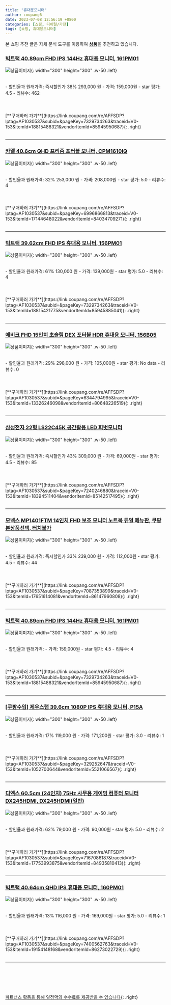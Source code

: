 ```yaml
---
title: "휴대용모니터"
author: coupang6
date: 2023-07-08 12:56:19 +0800
categories: [쇼핑, 디이털/가전]
tags: [쇼핑, 휴대용모니터]
---
```


본 쇼핑 추천 글은 자체 분석 도구를 이용하여 [**상품**](https://link.coupang.com/a/bao1ui)을 추천하고 있습니다.

### [빅트랙 40.89cm FHD IPS 144Hz 휴대용 모니터, 161PM01](https://link.coupang.com/re/AFFSDP?lptag=AF1030537&subid=&pageKey=7329734263&traceid=V0-153&itemId=18815488321&vendorItemId=85945950687)

![상품이미지](https://thumbnail9.coupangcdn.com/thumbnails/remote/230x230ex/image/retail/images/237819820383965-ed6b708a-f442-47fc-acdb-ee921a837054.png){: width="300" height="300" .w-50 .left}


<br>
- 할인율과 원래가격: 즉시할인가 38%  293,000   원
- 가격: 159,000원
- star 평가: 4.5
- 리뷰수: 462
<br>
<br>
<br>
<br>
[**구매하러 가기**](https://link.coupang.com/re/AFFSDP?lptag=AF1030537&subid=&pageKey=7329734263&traceid=V0-153&itemId=18815488321&vendorItemId=85945950687){: .right}
<br>
<br>

---

### [카멜 40.6cm QHD 프리즘 포터블 모니터, CPM1610IQ](https://link.coupang.com/re/AFFSDP?lptag=AF1030537&subid=&pageKey=6996866813&traceid=V0-153&itemId=17144648022&vendorItemId=84034709271)

![상품이미지](https://thumbnail10.coupangcdn.com/thumbnails/remote/230x230ex/image/vendor_inventory/55e3/caec636176604c9ddf6b0ef7e3631fd05bb39df3fc8edb09e877ce5f3939.jpg){: width="300" height="300" .w-50 .left}


<br>
- 할인율과 원래가격: 32%  253,000   원
- 가격: 208,000원
- star 평가: 5.0
- 리뷰수: 4
<br>
<br>
<br>
<br>
[**구매하러 가기**](https://link.coupang.com/re/AFFSDP?lptag=AF1030537&subid=&pageKey=6996866813&traceid=V0-153&itemId=17144648022&vendorItemId=84034709271){: .right}
<br>
<br>

---

### [빅트랙 39.62cm FHD IPS 휴대용 모니터, 156PM01](https://link.coupang.com/re/AFFSDP?lptag=AF1030537&subid=&pageKey=7329734263&traceid=V0-153&itemId=18815421775&vendorItemId=85945885041)

![상품이미지](https://thumbnail10.coupangcdn.com/thumbnails/remote/230x230ex/image/retail/images/1670131706277199-308d690e-99de-4acd-b824-f8041d9e723e.png){: width="300" height="300" .w-50 .left}


<br>
- 할인율과 원래가격: 61%  130,000   원
- 가격: 139,000원
- star 평가: 5.0
- 리뷰수: 4
<br>
<br>
<br>
<br>
[**구매하러 가기**](https://link.coupang.com/re/AFFSDP?lptag=AF1030537&subid=&pageKey=7329734263&traceid=V0-153&itemId=18815421775&vendorItemId=85945885041){: .right}
<br>
<br>

---

### [에비크 FHD 15인치 초슬림 DEX 포터블 HDR 휴대용 모니터, 156B05](https://link.coupang.com/re/AFFSDP?lptag=AF1030537&subid=&pageKey=6344794995&traceid=V0-153&itemId=13326246098&vendorItemId=80648226519)

![상품이미지](https://thumbnail8.coupangcdn.com/thumbnails/remote/230x230ex/image/vendor_inventory/5db9/42a24dbdbb1d5f278d11e4cc90a1b24d7ce2c43cbf8b976d5b7f6093f75c.jpg){: width="300" height="300" .w-50 .left}


<br>
- 할인율과 원래가격: 29%  298,000   원
- 가격: 105,000원
- star 평가: No data
- 리뷰수: 0
<br>
<br>
<br>
<br>
[**구매하러 가기**](https://link.coupang.com/re/AFFSDP?lptag=AF1030537&subid=&pageKey=6344794995&traceid=V0-153&itemId=13326246098&vendorItemId=80648226519){: .right}
<br>
<br>

---

### [삼성전자 22형 LS22C45K 공간활용 LED 피벗모니터](https://link.coupang.com/re/AFFSDP?lptag=AF1030537&subid=&pageKey=7240246880&traceid=V0-153&itemId=18394511404&vendorItemId=85142517495)

![상품이미지](https://thumbnail7.coupangcdn.com/thumbnails/remote/230x230ex/image/vendor_inventory/e63b/3fae9dabbc7cd1aa726102c8ae21ca937165c7f4df9b27d9a2531e615110.jpg){: width="300" height="300" .w-50 .left}


<br>
- 할인율과 원래가격: 즉시할인가 43%  309,000   원
- 가격: 69,000원
- star 평가: 4.5
- 리뷰수: 85
<br>
<br>
<br>
<br>
[**구매하러 가기**](https://link.coupang.com/re/AFFSDP?lptag=AF1030537&subid=&pageKey=7240246880&traceid=V0-153&itemId=18394511404&vendorItemId=85142517495){: .right}
<br>
<br>

---

### [모넥스 MP1401FTM 14인치 FHD 보조 모니터 노트북 듀얼 메뉴판, 쿠팡 본상품선택, 터치불가](https://link.coupang.com/re/AFFSDP?lptag=AF1030537&subid=&pageKey=7087353899&traceid=V0-153&itemId=17651614081&vendorItemId=86147960808)

![상품이미지](https://thumbnail8.coupangcdn.com/thumbnails/remote/230x230ex/image/vendor_inventory/fc57/592a38d2843dc79d2c258f09d3dfa60ba0a3258176b1be67f9a60d89b08c.jpg){: width="300" height="300" .w-50 .left}


<br>
- 할인율과 원래가격: 즉시할인가 33%  239,000   원
- 가격: 112,000원
- star 평가: 4.5
- 리뷰수: 44
<br>
<br>
<br>
<br>
[**구매하러 가기**](https://link.coupang.com/re/AFFSDP?lptag=AF1030537&subid=&pageKey=7087353899&traceid=V0-153&itemId=17651614081&vendorItemId=86147960808){: .right}
<br>
<br>

---

### [빅트랙 40.89cm FHD IPS 144Hz 휴대용 모니터, 161PM01](https://link.coupang.com/re/AFFSDP?lptag=AF1030537&subid=&pageKey=7329734263&traceid=V0-153&itemId=18815488321&vendorItemId=85945950687)

![상품이미지](https://thumbnail9.coupangcdn.com/thumbnails/remote/230x230ex/image/retail/images/237819820383965-ed6b708a-f442-47fc-acdb-ee921a837054.png){: width="300" height="300" .w-50 .left}


<br>
- 할인율과 원래가격: 
- 가격: 159,000원
- star 평가: 4.5
- 리뷰수: 4
<br>
<br>
<br>
<br>
[**구매하러 가기**](https://link.coupang.com/re/AFFSDP?lptag=AF1030537&subid=&pageKey=7329734263&traceid=V0-153&itemId=18815488321&vendorItemId=85945950687){: .right}
<br>
<br>

---

### [[쿠팡수입] 제우스랩 39.6cm 1080P IPS 휴대용 모니터, P15A](https://link.coupang.com/re/AFFSDP?lptag=AF1030537&subid=&pageKey=329252647&traceid=V0-153&itemId=1052700644&vendorItemId=5521066567)

![상품이미지](https://thumbnail9.coupangcdn.com/thumbnails/remote/230x230ex/image/retail/images/2268492706326444-3a630293-2eb0-42f0-8acf-cabb87bcffcd.jpg){: width="300" height="300" .w-50 .left}


<br>
- 할인율과 원래가격: 17%  119,000   원
- 가격: 171,200원
- star 평가: 3.0
- 리뷰수: 1
<br>
<br>
<br>
<br>
[**구매하러 가기**](https://link.coupang.com/re/AFFSDP?lptag=AF1030537&subid=&pageKey=329252647&traceid=V0-153&itemId=1052700644&vendorItemId=5521066567){: .right}
<br>
<br>

---

### [디엑스 60.5cm (24인치) 75Hz 사무용 게이밍 컴퓨터 모니터 DX245HDMI, DX245HDMI(일반)](https://link.coupang.com/re/AFFSDP?lptag=AF1030537&subid=&pageKey=7167086187&traceid=V0-153&itemId=17753993875&vendorItemId=84935810413)

![상품이미지](https://thumbnail8.coupangcdn.com/thumbnails/remote/230x230ex/image/vendor_inventory/f589/33a618d47cb17428996b382397c52e658458104723687a8250c598361454.jpg){: width="300" height="300" .w-50 .left}


<br>
- 할인율과 원래가격: 62%  79,000   원
- 가격: 90,000원
- star 평가: 5.0
- 리뷰수: 2
<br>
<br>
<br>
<br>
[**구매하러 가기**](https://link.coupang.com/re/AFFSDP?lptag=AF1030537&subid=&pageKey=7167086187&traceid=V0-153&itemId=17753993875&vendorItemId=84935810413){: .right}
<br>
<br>

---

### [빅트랙 40.64cm QHD IPS 휴대용 모니터, 160PM01](https://link.coupang.com/re/AFFSDP?lptag=AF1030537&subid=&pageKey=7400562763&traceid=V0-153&itemId=19154148168&vendorItemId=86273022729)

![상품이미지](https://thumbnail7.coupangcdn.com/thumbnails/remote/230x230ex/image/retail/images/6020561200754176-d98d5347-3a02-407f-815c-2c05c720fd40.png){: width="300" height="300" .w-50 .left}


<br>
- 할인율과 원래가격: 13%  116,000   원
- 가격: 169,000원
- star 평가: 5.0
- 리뷰수: 1
<br>
<br>
<br>
<br>
[**구매하러 가기**](https://link.coupang.com/re/AFFSDP?lptag=AF1030537&subid=&pageKey=7400562763&traceid=V0-153&itemId=19154148168&vendorItemId=86273022729){: .right}
<br>
<br>

---
<br><br><br><br><br> [파트너스 활동을 통해 일정액의 수수료를 제공받을 수 있습니다](https://link.coupang.com/a/bao1ui){: .right}